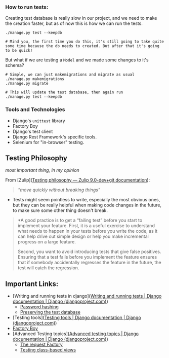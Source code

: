 ### How to run tests:

Creating test database is really slow in our project, and we need to make the creation faster, but as of now this is how we can run the tests.
```
./manage.py test --keepdb

# Mind you, the first time you do this, it's still going to take quite some time because the db needs to created. But after that it's going to be quick!
```

 But what if we are testing a `Model` and we made some changes to it's schema?
```
# Simple, we can just makemigrations and migrate as usual
./manage.py makemigrations
./manage.py migrate

# This will update the test database, then again run
./manage.py test --keepdb
```

### Tools and Technologies
- Django's `unittest` library
- Factory Boy
- Django's test client
- Django Rest Framework's specific tools.
- Selenium for "in-browser" testing.

## Testing Philosophy
*most important thing, in my opinion*

From [Zulip]([Testing philosophy — Zulip 9.0-dev+git documentation](https://zulip.readthedocs.io/en/latest/testing/philosophy.html)):

> *“move quickly without breaking things”*

- Tests might seem pointless to write, especially the most obvious ones, but they can be really helpful when making code changes in the future, to make sure some other thing doesn't break.

>*A good practice is to get a “failing test” before you start to implement your feature. First, it is a useful exercise to understand what needs to happen in your tests before you write the code, as it can help drive out simple design or help you make incremental progress on a large feature. 
>
>Second, you want to avoid introducing tests that give false positives. Ensuring that a test fails before you implement the feature ensures that if somebody accidentally regresses the feature in the future, the test will catch the regression.

## Important Links:

- [Writing and running tests in django]([Writing and running tests | Django documentation | Django (djangoproject.com)](https://docs.djangoproject.com/en/5.0/topics/testing/overview/))
	- [Password hashing](https://docs.djangoproject.com/en/5.0/topics/testing/overview/#password-hashing)
	- [Preserving the test database](https://docs.djangoproject.com/en/5.0/topics/testing/overview/#preserving-the-test-database)
- [Testing tools]([Testing tools | Django documentation | Django (djangoproject.com)](https://docs.djangoproject.com/en/5.0/topics/testing/tools/))
- [Factory Boy](https://factoryboy.readthedocs.io/en/stable/)
- [Advanced Testing topics]([Advanced testing topics | Django documentation | Django (djangoproject.com)](https://docs.djangoproject.com/en/5.0/topics/testing/advanced/))
	- [The request Factory](https://docs.djangoproject.com/en/5.0/topics/testing/advanced/#django.test.RequestFactory)
	- [Testing class-based views](https://docs.djangoproject.com/en/5.0/topics/testing/advanced/#testing-class-based-views)